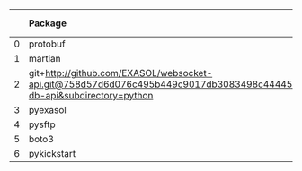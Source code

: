 <!-- markdown-link-check-disable -->

|    | Package                                                                                                                       | Version in 3.1.0     | Version in 3.2.0     | Status   |
|---:|:------------------------------------------------------------------------------------------------------------------------------|:---------------------|:---------------------|:---------|
|  0 | protobuf                                                                                                                      | 3.17.3               | 3.17.3               |          |
|  1 | martian                                                                                                                       | 1.4                  | 1.4                  |          |
|  2 | git+http://github.com/EXASOL/websocket-api.git@758d57d6d076c495b449c9017db3083498c44445#egg=exasol-db-api&subdirectory=python | No version specified | No version specified |          |
|  3 | pyexasol                                                                                                                      | 0.20.0               | 0.20.0               |          |
|  4 | pysftp                                                                                                                        | 0.2.9                | 0.2.9                |          |
|  5 | boto3                                                                                                                         | 1.17.96              | 1.17.96              |          |
|  6 | pykickstart                                                                                                                   | 3.33                 | 3.33                 |          |